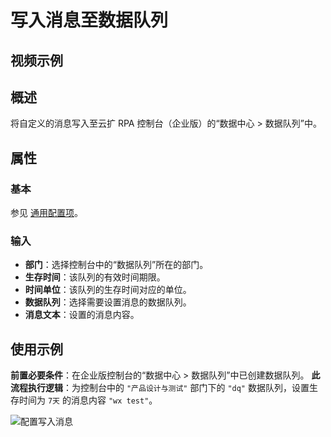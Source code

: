 # 写入消息至数据队列

## 视频示例

## 概述

将自定义的消息写入至云扩 RPA 控制台（企业版）的“数据中心 > 数据队列”中。

## 属性

### 基本

参见 [通用配置项](../../Appendix/CommonConfigurationItems.md)。

### 输入

- **部门**：选择控制台中的“数据队列”所在的部门。
- **生存时间**：该队列的有效时间期限。
- **时间单位**：该队列的生存时间对应的单位。
- **数据队列**：选择需要设置消息的数据队列。
- **消息文本**：设置的消息内容。

## 使用示例

**前置必要条件**：在企业版控制台的“数据中心 > 数据队列”中已创建数据队列。
**此流程执行逻辑**：为控制台中的 `"产品设计与测试"` 部门下的 `"dq"` 数据队列，设置生存时间为 `7天` 的消息内容 `"wx test"`。

![配置写入消息](https://docimages.blob.core.chinacloudapi.cn/images/Activities/addmessage20211122.png)
